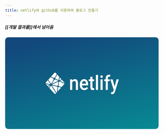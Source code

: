 ```yaml
---
title: netlify와 github를 이용하여 블로그 만들기
---
```


##### [[개발 결과물]]에서 넘어옴

<img width="500vw" height="300vh" src="../assets/netlify.jpg">


<style>
    img
    {
        border-radius: 10px;
    }
</style>